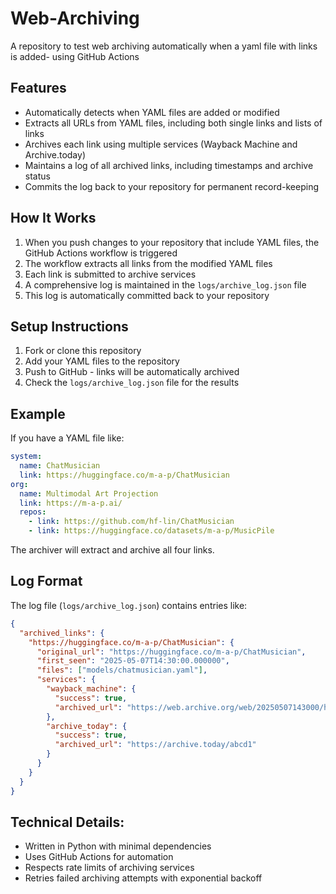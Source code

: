 # Web-Archiving
A repository to test web archiving automatically when a yaml file with links is added- using GitHub Actions

## Features

- Automatically detects when YAML files are added or modified
- Extracts all URLs from YAML files, including both single links and lists of links
- Archives each link using multiple services (Wayback Machine and Archive.today)
- Maintains a log of all archived links, including timestamps and archive status
- Commits the log back to your repository for permanent record-keeping

## How It Works

1. When you push changes to your repository that include YAML files, the GitHub Actions workflow is triggered
2. The workflow extracts all links from the modified YAML files
3. Each link is submitted to archive services
4. A comprehensive log is maintained in the `logs/archive_log.json` file
5. This log is automatically committed back to your repository

## Setup Instructions

1. Fork or clone this repository
2. Add your YAML files to the repository
3. Push to GitHub - links will be automatically archived
4. Check the `logs/archive_log.json` file for the results

## Example

If you have a YAML file like:

```yaml
system:
  name: ChatMusician
  link: https://huggingface.co/m-a-p/ChatMusician
org:
  name: Multimodal Art Projection
  link: https://m-a-p.ai/
  repos:
    - link: https://github.com/hf-lin/ChatMusician
    - link: https://huggingface.co/datasets/m-a-p/MusicPile
```

The archiver will extract and archive all four links.

## Log Format

The log file (`logs/archive_log.json`) contains entries like:

```json
{
  "archived_links": {
    "https://huggingface.co/m-a-p/ChatMusician": {
      "original_url": "https://huggingface.co/m-a-p/ChatMusician",
      "first_seen": "2025-05-07T14:30:00.000000",
      "files": ["models/chatmusician.yaml"],
      "services": {
        "wayback_machine": {
          "success": true,
          "archived_url": "https://web.archive.org/web/20250507143000/https://huggingface.co/m-a-p/ChatMusician"
        },
        "archive_today": {
          "success": true,
          "archived_url": "https://archive.today/abcd1"
        }
      }
    }
  }
}
```

## Technical Details:

- Written in Python with minimal dependencies
- Uses GitHub Actions for automation
- Respects rate limits of archiving services
- Retries failed archiving attempts with exponential backoff

